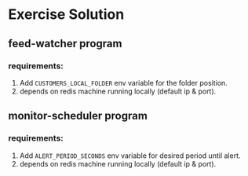 # Exercise Solution

## feed-watcher program
### requirements:
1. Add `CUSTOMERS_LOCAL_FOLDER` env variable for the folder position.
2. depends on redis machine running locally (default ip & port).

## monitor-scheduler program
### requirements:
1. Add `ALERT_PERIOD_SECONDS` env variable for desired period until alert. 
2. depends on redis machine running locally (default ip & port).
